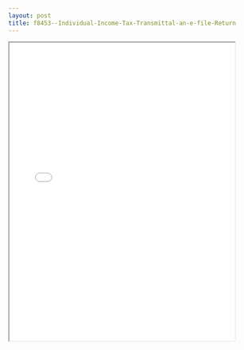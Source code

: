```yaml
---
layout: post
title: f8453--Individual-Income-Tax-Transmittal-an-e-file-Return
---
```


<div class="pdf-container">
<iframe src="/ea/_pdf-2-md/f8453--Individual-Income-Tax-Transmittal-an-e-file-Return.pdf" height="600" width="90%" allowFullScreen="true"></iframe>
</div>

